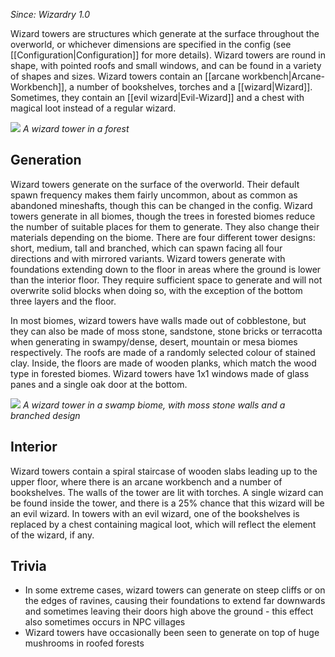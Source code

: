 _Since: Wizardry 1.0_

Wizard towers are structures which generate at the surface throughout the overworld, or whichever dimensions are specified in the config (see [[Configuration|Configuration]] for more details). Wizard towers are round in shape, with pointed roofs and small windows, and can be found in a variety of shapes and sizes. Wizard towers contain an [[arcane workbench|Arcane-Workbench]], a number of bookshelves, torches and a [[wizard|Wizard]]. Sometimes, they contain an [[evil wizard|Evil-Wizard]] and a chest with magical loot instead of a regular wizard.

![](https://media.forgecdn.net/attachments/202/397/2017-01-16_20.png)
_A wizard tower in a forest_

## Generation
Wizard towers generate on the surface of the overworld. Their default spawn frequency makes them fairly uncommon, about as common as abandoned mineshafts, though this can be changed in the config. Wizard towers generate in all biomes, though the trees in forested biomes reduce the number of suitable places for them to generate. They also change their materials depending on the biome. There are four different tower designs: short, medium, tall and branched, which can spawn facing all four directions and with mirrored variants. Wizard towers generate with foundations extending down to the floor in areas where the ground is lower than the interior floor. They require sufficient space to generate and will not overwrite solid blocks when doing so, with the exception of the bottom three layers and the floor.

In most biomes, wizard towers have walls made out of cobblestone, but they can also be made of moss stone, sandstone, stone bricks or terracotta when generating in swampy/dense, desert, mountain or mesa biomes respectively. The roofs are made of a randomly selected colour of stained clay. Inside, the floors are made of wooden planks, which match the wood type in forested biomes. Wizard towers have 1x1 windows made of glass panes and a single oak door at the bottom.

![](https://media.forgecdn.net/attachments/210/398/2017-05-15_22.png)
_A wizard tower in a swamp biome, with moss stone walls and a branched design_

## Interior
Wizard towers contain a spiral staircase of wooden slabs leading up to the upper floor, where there is an arcane workbench and a number of bookshelves. The walls of the tower are lit with torches. A single wizard can be found inside the tower, and there is a 25% chance that this wizard will be an evil wizard. In towers with an evil wizard, one of the bookshelves is replaced by a chest containing magical loot, which will reflect the element of the wizard, if any.

## Trivia
- In some extreme cases, wizard towers can generate on steep cliffs or on the edges of ravines, causing their foundations to extend far downwards and sometimes leaving their doors high above the ground - this effect also sometimes occurs in NPC villages
- Wizard towers have occasionally been seen to generate on top of huge mushrooms in roofed forests